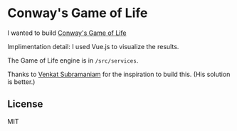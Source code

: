 Conway's Game of Life
=====================

I wanted to build [Conway's Game of Life](https://en.wikipedia.org/wiki/Conway%27s_Game_of_Life)

Implimentation detail: I used Vue.js to visualize the results.

The Game of Life engine is in `/src/services`.

Thanks to [Venkat Subramaniam](https://saltmarch.com/watch/lets-have-some-fun-with-game-of-life-and-learn-to-think-functionally-along-the-way) for the inspiration to build this. (His solution is better.)

License
-------

MIT
